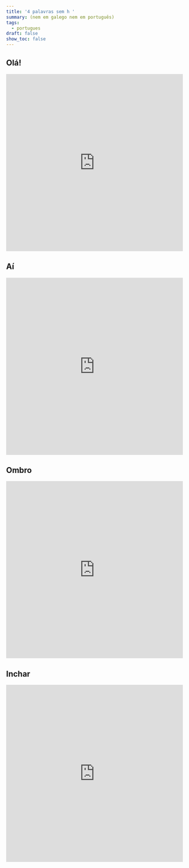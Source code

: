 ```yaml
---
title: '4 palavras sem h '
summary: (nem em galego nem em português)
tags:
  - portugues
draft: false
show_toc: false
---
```

## Olá! 

<iframe src="https://giphy.com/embed/2UA9gXDkCbKIKlLKxd" width="480" height="480" style="background:black" frameBorder="0" class="giphy-embed" allowFullScreen></iframe>

## Aí

<iframe src="https://giphy.com/embed/ZwMQ7lpiifpbwb4NzZ" width="480" height="480" style="background:black" frameBorder="0" class="giphy-embed" allowFullScreen></iframe>

## Ombro

<iframe src="https://giphy.com/embed/TFerRimOTrKkYwR6Dm" width="480" height="480" style="background:black" frameBorder="0" class="giphy-embed" allowFullScreen></iframe>

## Inchar

<iframe src="https://giphy.com/embed/l1EtbQ8v716JwFWkE" width="480" height="480" style="background:black" frameBorder="0" class="giphy-embed" allowFullScreen></iframe>

